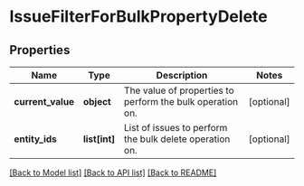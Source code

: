 # IssueFilterForBulkPropertyDelete

## Properties
Name | Type | Description | Notes
------------ | ------------- | ------------- | -------------
**current_value** | **object** | The value of properties to perform the bulk operation on. | [optional] 
**entity_ids** | **list[int]** | List of issues to perform the bulk delete operation on. | [optional] 

[[Back to Model list]](../README.md#documentation-for-models) [[Back to API list]](../README.md#documentation-for-api-endpoints) [[Back to README]](../README.md)

